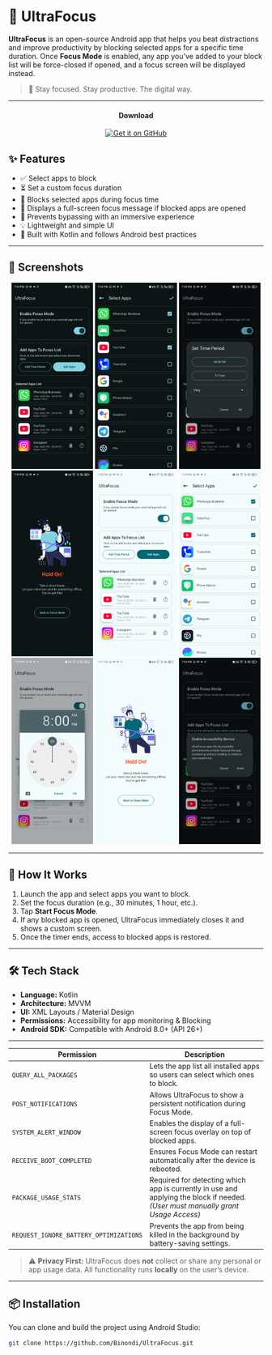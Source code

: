# 📱 UltraFocus

**UltraFocus** is an open-source Android app that helps you beat distractions and improve productivity by blocking selected apps for a specific time duration. Once **Focus Mode** is enabled, any app you've added to your block list will be force-closed if opened, and a focus screen will be displayed instead.

> 🧘 Stay focused. Stay productive. The digital way.

---

<div align="center"> 
         
<h4>Download</h4>

<a>[<img src="https://github.com/machiav3lli/oandbackupx/blob/034b226cea5c1b30eb4f6a6f313e4dadcbb0ece4/badge_github.png" alt="Get it on GitHub" height="80">](https://github.com/binondi/UltraFocus/releases) </a>

</div>

## ✨ Features

- ✅ Select apps to block
- ⏳ Set a custom focus duration
- 🚫 Blocks selected apps during focus time
- 🧘 Displays a full-screen focus message if blocked apps are opened
- 🔐 Prevents bypassing with an immersive experience
- 💡 Lightweight and simple UI
- 📱 Built with Kotlin and follows Android best practices

---

## 📸 Screenshots

<div align="center">
  <img src="media/Screenshot_1.jpg" alt="UltraFocus" width="32%">
  <img src="media/Screenshot_2.jpg" alt="UltraFocus" width="32%">
  <img src="media/Screenshot_3.jpg" alt="UltraFocus" width="32%">
</div>

<div align="center">
  <img src="media/Screenshot_4.jpg" alt="UltraFocus" width="32%">
  <img src="media/Screenshot_5.jpg" alt="UltraFocus" width="32%">
    <img src="media/Screenshot_6.jpg" alt="UltraFocus" width="32%">
</div>

<div align="center">
    <img src="media/Screenshot_7.jpg" alt="UltraFocus" width="32%">
    <img src="media/Screenshot_8.jpg" alt="UltraFocus" width="32%">
    <img src="media/Screenshot_9.jpg" alt="UltraFocus" width="32%">
</div>

---

## 🚀 How It Works

1. Launch the app and select apps you want to block.
2. Set the focus duration (e.g., 30 minutes, 1 hour, etc.).
3. Tap **Start Focus Mode**.
4. If any blocked app is opened, UltraFocus immediately closes it and shows a custom screen.
5. Once the timer ends, access to blocked apps is restored.

---

## 🛠️ Tech Stack

- **Language:** Kotlin
- **Architecture:** MVVM
- **UI:** XML Layouts / Material Design
- **Permissions:** Accessibility for app monitoring & Blocking
- **Android SDK:** Compatible with Android 8.0+ (API 26+)

---

| Permission | Description |
|------------|-------------|
| `QUERY_ALL_PACKAGES` | Lets the app list all installed apps so users can select which ones to block. |
| `POST_NOTIFICATIONS` | Allows UltraFocus to show a persistent notification during Focus Mode. |
| `SYSTEM_ALERT_WINDOW` | Enables the display of a full-screen focus overlay on top of blocked apps. |
| `RECEIVE_BOOT_COMPLETED` | Ensures Focus Mode can restart automatically after the device is rebooted. |
| `PACKAGE_USAGE_STATS` | Required for detecting which app is currently in use and applying the block if needed. *(User must manually grant Usage Access)* |
| `REQUEST_IGNORE_BATTERY_OPTIMIZATIONS` | Prevents the app from being killed in the background by battery-saving settings. |

> ⚠️ **Privacy First:** UltraFocus does **not** collect or share any personal or app usage data. All functionality runs **locally** on the user’s device.

---

## 📦 Installation

You can clone and build the project using Android Studio:

```bash
git clone https://github.com/Binondi/UltraFocus.git
